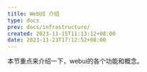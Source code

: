 ```yaml
---
title: WebUI 介绍
type: docs
prev: docs/infrastructure/
created: 2023-11-15T11:13:12+08:00
date: 2023-11-23T17:12:52+08:00
---
```


本节重点来介绍一下，webui的各个功能和概念。
